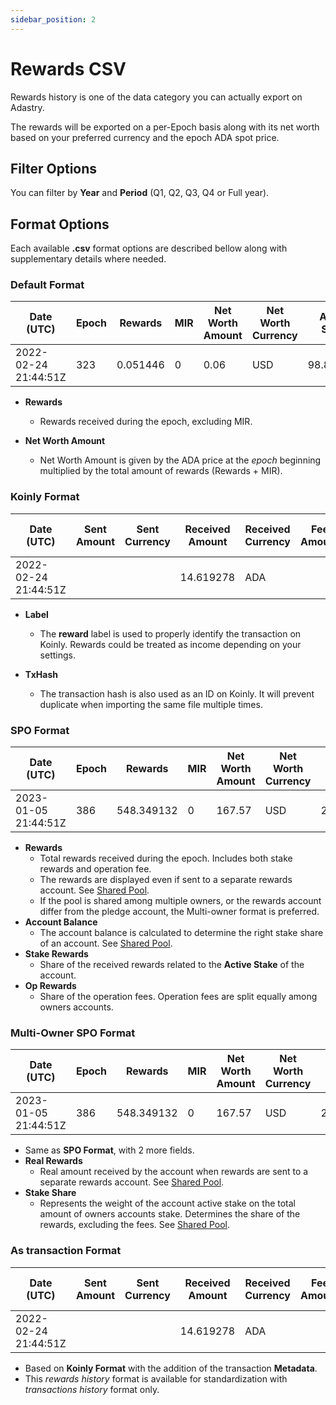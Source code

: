 ```yaml
---
sidebar_position: 2
---
```


# Rewards CSV

Rewards history is one of the data category you can actually export on Adastry.

The rewards will be exported on a per-Epoch basis along with its net worth based on your preferred currency
and the epoch ADA spot price.

## Filter Options

You can filter by **Year** and **Period** (Q1, Q2, Q3, Q4 or Full year).

## Format Options

Each available **.csv** format options are described bellow along with supplementary details where needed.

### Default Format

| Date (UTC)           | Epoch | Rewards  | MIR | Net Worth Amount  | Net Worth Currency | Active Stake  | Withdrawable  | Withdrawn | Description               |
|----------------------|-------|----------|-----|-------------------|--------------------|---------------|---------------|-----------|---------------------------|
| 2022-02-24 21:44:51Z | 323   | 0.051446 | 0   | 0.06              | USD                | 98.824643     | 0.051446      | 0         | Epoch 323 for stake1u9... |

- **Rewards**
  - Rewards received during the epoch, excluding MIR.

- **Net Worth Amount**
  - Net Worth Amount is given by the ADA price at the *epoch* beginning multiplied by the total amount of rewards (Rewards + MIR).

### Koinly Format

| Date (UTC)           | Sent Amount | Sent Currency | Received Amount | Received Currency | Fee Amount | Fee Currency | Net Worth Amount | Net Worth Currency | Label  | Description               | TxHash     |
|----------------------|-------------|---------------|-----------------|-------------------|------------|--------------|------------------|--------------------|--------|---------------------------|------------|
| 2022-02-24 21:44:51Z |             |               | 14.619278       | ADA               |            |              | 19.73            | USD                | reward | Epoch 319 for stake1u9... | c42c02a... |

- **Label**
  - The **reward** label is used to properly identify the transaction on Koinly. Rewards could be treated as income depending on your settings.

- **TxHash**
  - The transaction hash is also used as an ID on Koinly. It will prevent duplicate when importing the same file multiple times.

### SPO Format

| Date (UTC)           | Epoch | Rewards    | MIR | Net Worth Amount | Net Worth Currency | Active Stake | Account Balance | Stake Rewards | Op Rewards | Withdrawable | Withdrawn | Description               |
|----------------------|-------|------------|-----|------------------|--------------------|--------------|-----------------|---------------|------------|--------------|-----------|---------------------------|
| 2023-01-05 21:44:51Z | 386   | 548.349132 | 0   | 167.57           | USD                | 20739.034394 | 20521.586431    | 183.981623    | 364.367509 | 0            | 0         | Epoch 386 for stake1u9... |

- **Rewards**
  - Total rewards received during the epoch. Includes both stake rewards and operation fee.
  - The rewards are displayed even if sent to a separate rewards account. See [Shared Pool](/learn/docs/services/shared-pool).
  - If the pool is shared among multiple owners, or the rewards account differ from the pledge account, the Multi-owner format is preferred.
- **Account Balance**
  - The account balance is calculated to determine the right stake share of an account. See [Shared Pool](/learn/docs/services/shared-pool).
- **Stake Rewards**
  - Share of the received rewards related to the **Active Stake** of the account.
- **Op Rewards**
  - Share of the operation fees. Operation fees are split equally among owners accounts.

### Multi-Owner SPO Format

| Date (UTC)           | Epoch | Rewards    | MIR | Net Worth Amount | Net Worth Currency | Active Stake | Account Balance | Real Rewards | Stake Rewards | Op Rewards | Stake Share        | Withdrawable | Withdrawn | Description               |
|----------------------|-------|------------|-----|------------------|--------------------|--------------|-----------------|--------------|---------------|------------|--------------------|--------------|-----------|---------------------------|
| 2023-01-05 21:44:51Z | 386   | 548.349132 | 0   | 167.57           | USD                | 20739.034394 | 20521.586431    | 0            | 183.981623    | 364.367509 | 0.6996442172906921 | 0            | 0         | Epoch 386 for stake1u9... |

- Same as **SPO Format**, with 2 more fields.
- **Real Rewards**
  - Real amount received by the account when rewards are sent to a separate rewards account. See [Shared Pool](/learn/docs/services/shared-pool).
- **Stake Share**
  - Represents the weight of the account active stake on the total amount of owners accounts stake. Determines the share of the rewards, excluding the fees. See [Shared Pool](/learn/docs/services/shared-pool).

### As transaction Format

| Date (UTC)           | Sent Amount | Sent Currency | Received Amount | Received Currency | Fee Amount | Fee Currency | Net Worth Amount | Net Worth Currency | Label  | Description               | TxHash     | Metadata |
|----------------------|-------------|---------------|-----------------|-------------------|------------|--------------|------------------|--------------------|--------|---------------------------|------------|----------|
| 2022-02-24 21:44:51Z |             |               | 14.619278       | ADA               |            |              | 19.73            | USD                | reward | Epoch 319 for stake1u9... | c42c02a... |          |

- Based on **Koinly Format** with the addition of the transaction **Metadata**.
- This *rewards history* format is available for standardization with *transactions history* format only.
